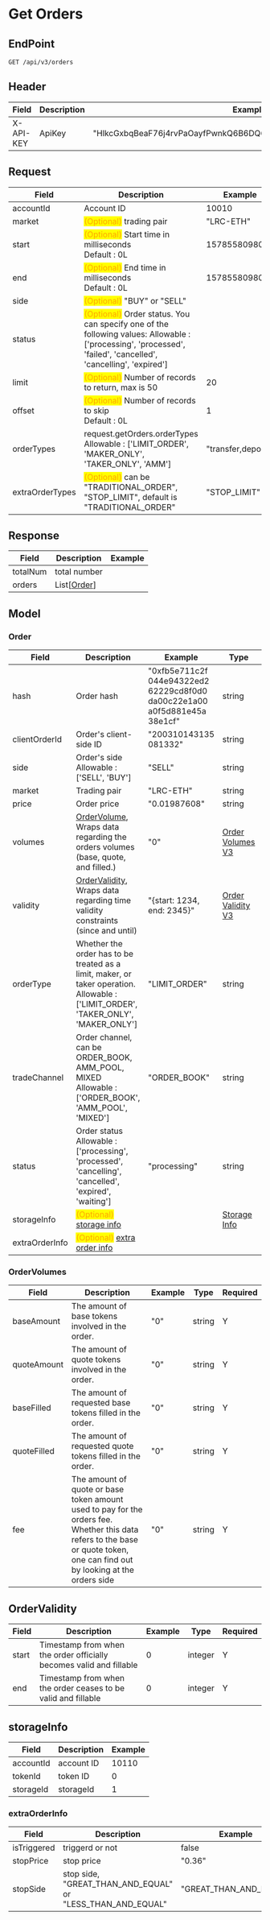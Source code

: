 # Get Orders

## EndPoint

```
GET /api/v3/orders
```



## Header

<table><thead><tr><th>Field</th><th>Description</th><th>Example</th><th data-hidden>Type</th><th data-hidden>Required</th></tr></thead><tbody><tr><td>X-API-KEY</td><td>ApiKey</td><td>"HlkcGxbqBeaF76j4rvPaOayfPwnkQ6B6DQ6THZWbvrGxzEdulXQvOKLrRWZLnN"</td><td></td><td>Y</td></tr></tbody></table>



## Request

<table><thead><tr><th>Field</th><th>Description</th><th>Example</th><th data-hidden>Type</th><th data-hidden>Required</th></tr></thead><tbody><tr><td>accountId</td><td>Account ID</td><td>10010</td><td>integer</td><td>N</td></tr><tr><td>market</td><td><mark style="color:orange;">(Optional)</mark> trading pair</td><td>"LRC-ETH"</td><td></td><td></td></tr><tr><td>start</td><td><mark style="color:orange;">(Optional)</mark> Start time in milliseconds<br>Default : 0L</td><td>1578558098000</td><td>integer</td><td>N</td></tr><tr><td>end</td><td><mark style="color:orange;">(Optional)</mark> End time in milliseconds<br>Default : 0L</td><td>1578558098000</td><td>integer</td><td>N</td></tr><tr><td>side</td><td><mark style="color:orange;">(Optional)</mark> "BUY" or "SELL"</td><td></td><td></td><td></td></tr><tr><td>status</td><td><mark style="color:orange;">(Optional)</mark> Order status. You can specify one of the following values: Allowable : ['processing', 'processed', 'failed', 'cancelled', 'cancelling', 'expired']</td><td></td><td></td><td></td></tr><tr><td>limit</td><td><mark style="color:orange;">(Optional)</mark> Number of records to return, max is 50 </td><td>20</td><td>integer</td><td>N</td></tr><tr><td>offset</td><td><mark style="color:orange;">(Optional)</mark> Number of records to skip<br>Default : 0L</td><td>1</td><td>integer</td><td>N</td></tr><tr><td>orderTypes</td><td>request.getOrders.orderTypes Allowable : ['LIMIT_ORDER', 'MAKER_ONLY', 'TAKER_ONLY', 'AMM']</td><td>"transfer,deposit"</td><td>string</td><td>N</td></tr><tr><td>extraOrderTypes</td><td><mark style="color:orange;">(Optional)</mark> can be "TRADITIONAL_ORDER", "STOP_LIMIT", default is "TRADITIONAL_ORDER"</td><td>"STOP_LIMIT"</td><td></td><td></td></tr></tbody></table>



## Response

| Field    | Description                    | Example |
| -------- | ------------------------------ | ------- |
| totalNum | total number                   |         |
| orders   | List\[[Order](./#transaction)] |         |



## Model

### Order

<table><thead><tr><th>Field</th><th>Description</th><th>Example</th><th data-hidden>Type</th><th data-hidden>Required</th></tr></thead><tbody><tr><td>hash</td><td>Order hash</td><td>"0xfb5e711c2f<br>044e94322ed2<br>62229cd8f0d0<br>da00c22e1a00<br>a0f5d881e45a<br>38e1cf"</td><td>string</td><td>Y</td></tr><tr><td>clientOrderId</td><td>Order's client-side ID</td><td>"200310143135<br>081332"</td><td>string</td><td>Y</td></tr><tr><td>side</td><td>Order's side<br>Allowable : ['SELL', 'BUY']</td><td>"SELL"</td><td>string</td><td>Y</td></tr><tr><td>market</td><td>Trading pair</td><td>"LRC-ETH"</td><td>string</td><td>Y</td></tr><tr><td>price</td><td>Order price</td><td>"0.01987608"</td><td>string</td><td>Y</td></tr><tr><td>volumes</td><td><a href="./#ordervolumes">OrderVolume</a>, Wraps data regarding the orders volumes (base, quote, and filled.)</td><td>"0"</td><td><a href="https://docs.loopring.io/en/dex_apis/getOrders.html?h=api%2Fv3%2Forders#OrderVolumesV3">Order<br>Volumes<br>V3</a></td><td>Y</td></tr><tr><td>validity</td><td><a href="./#ordervalidity">OrderValidity</a>, Wraps data regarding time validity constraints (since and until)</td><td>"{start: 1234, end: 2345}"</td><td><a href="https://docs.loopring.io/en/dex_apis/getOrders.html?h=api%2Fv3%2Forders#OrderValidityV3">Order<br>Validity<br>V3</a></td><td>Y</td></tr><tr><td>orderType</td><td>Whether the order has to be treated as a limit, maker, or taker operation.<br>Allowable : ['LIMIT_ORDER', 'TAKER_ONLY', 'MAKER_ONLY']</td><td>"LIMIT_ORDER"</td><td>string</td><td>Y</td></tr><tr><td>tradeChannel</td><td>Order channel, can be ORDER_BOOK, AMM_POOL, MIXED<br>Allowable : ['ORDER_BOOK', 'AMM_POOL', 'MIXED']</td><td>"ORDER_BOOK"</td><td>string</td><td>Y</td></tr><tr><td>status</td><td>Order status<br>Allowable : ['processing', 'processed', 'cancelling', 'cancelled', 'expired', 'waiting']</td><td>"processing"</td><td>string</td><td>Y</td></tr><tr><td>storageInfo</td><td><mark style="color:orange;">(Optional)</mark> <a href="./#storageinfo">storage info</a></td><td></td><td><a href="https://docs.loopring.io/en/dex_apis/getOrders.html?h=api%2Fv3%2Forders#StorageInfo">Storage<br>Info</a></td><td>N</td></tr><tr><td>extraOrderInfo</td><td><mark style="color:orange;">(Optional)</mark>  <a href="./#extraorderinfo">extra order info</a></td><td></td><td></td><td></td></tr></tbody></table>



### **OrderVolumes**

<table><thead><tr><th>Field</th><th>Description</th><th>Example</th><th data-hidden>Type</th><th data-hidden>Required</th></tr></thead><tbody><tr><td>baseAmount</td><td>The amount of base tokens involved in the order.</td><td>"0"</td><td>string</td><td>Y</td></tr><tr><td>quoteAmount</td><td>The amount of quote tokens involved in the order.</td><td>"0"</td><td>string</td><td>Y</td></tr><tr><td>baseFilled</td><td>The amount of requested base tokens filled in the order.</td><td>"0"</td><td>string</td><td>Y</td></tr><tr><td>quoteFilled</td><td>The amount of requested quote tokens filled in the order.</td><td>"0"</td><td>string</td><td>Y</td></tr><tr><td>fee</td><td>The amount of quote or base token amount used to pay for the orders fee. Whether this data refers to the base or quote token, one can find out by looking at the orders side</td><td>"0"</td><td>string</td><td>Y</td></tr></tbody></table>



## **OrderValidity**

<table><thead><tr><th>Field</th><th>Description</th><th>Example</th><th data-hidden>Type</th><th data-hidden>Required</th></tr></thead><tbody><tr><td>start</td><td>Timestamp from when the order officially becomes valid and fillable</td><td>0</td><td>integer</td><td>Y</td></tr><tr><td>end</td><td>Timestamp from when the order ceases to be valid and fillable</td><td>0</td><td>integer</td><td>Y</td></tr></tbody></table>



## storageInfo

| Field     | Description | Example |
| --------- | ----------- | ------- |
| accountId | account ID  | 10110   |
| tokenId   | token ID    | 0       |
| storageId | storageId   | 1       |



### extraOrderInfo

| Field       | Description                                                       | Example                   |
| ----------- | ----------------------------------------------------------------- | ------------------------- |
| isTriggered | triggerd or not                                                   | false                     |
| stopPrice   | stop price                                                        | "0.36"                    |
| stopSide    | stop side, "GREAT\_THAN\_AND\_EQUAL" or  "LESS\_THAN\_AND\_EQUAL" | "GREAT\_THAN\_AND\_EQUAL" |


